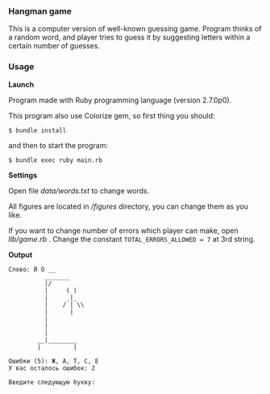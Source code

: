 ### Hangman game

This is a computer version of well-known guessing game.
Program thinks of a random word, and player tries to guess
it by suggesting letters within a certain number of
guesses.

### Usage

**Launch**

Program made with Ruby programming language (version 2.7.0p0).

This program also use Colorize gem, so first thing you should:

```
$ bundle install
```
and then to start the program:

```
$ bundle exec ruby main.rb
```
**Settings**

Open file _data/words.txt_ to change words.

All figures are located in _/figures_ directory, you
can change them as you like.

If you want to change number of errors which player can make,
open _lib/game.rb_ . Change the constant 
`TOTAL_ERRORS_ALLOWED = 7`
at 3rd string.

**Output**
```
Слово: Й О __
          _______
          |/
          |     ( )
          |     _|_
          |    / | \\
          |      |
          |
          |
          |
        __|________
        |         |

Ошибки (5): Ж, А, Т, С, Е
У вас осталось ошибок: 2

Введите следующую букву: 
```
